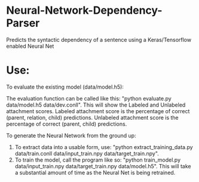 # Neural-Network-Dependency-Parser
Predicts the syntactic dependency of a sentence using a Keras/Tensorflow enabled Neural Net

# Use:
To evaluate the existing model (data/model.h5):

The evaluation function can be called like this: "python evaluate.py data/model.h5 data/dev.conll". This will show the Labeled and Unlabeled attachment scores. Labeled attachment score is the percentage of correct (parent, relation, child) predictions. Unlabeled attachment score is the percentage of correct (parent, child) predictions.

To generate the Neural Network from the ground up:
1. To extract data into a usable form, use: "python extract_training_data.py data/train.conll data/input_train.npy data/target_train.npy".
2. To train the model, call the program like so: "python train_model.py data/input_train.npy data/target_train.npy data/model.h5". This will take a substantial amount of time as the Neural Net is being retrained.
